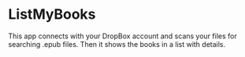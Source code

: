 # ListMyBooks
This app connects with your DropBox account and scans your files for searching .epub files.
Then it shows the books in a list with details.
